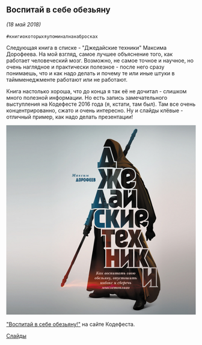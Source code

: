 ## Воспитай в себе обезьяну
_(18 май 2018)_

`#книгиокоторыхяупоминалнанабросках`

Следующая книга в списке - "Джедайские техники" Максима Дорофеева.
На мой взгляд, самое лучшее объяснение того, как работает человеческий мозг.
Возможно, не самое точное и научное, но очень наглядное и практически полезное -
после него сразу понимаешь, что и как надо делать и почему те или иные штуки
в таймменеджменте работают или не работают.

Книга настолько хороша, что до конца я так её не дочитал -
слишком много полезной информации.
Но есть запись замечательного выступления на Кодефесте 2016 года
(я, кстати, там был).
Там все очень концентрированно, сжато и очень интересно.
Ну и слайды клёвые - отличный пример, как надо делать презентации!

![cover](/image/12-techniki.jpg)

["Воспитай в себе обезьяну!"](https://2016.codefest.ru/lecture/1116) на сайте Кодефеста.

[Слайды](/data/DorofeevMonkey.pdf)
